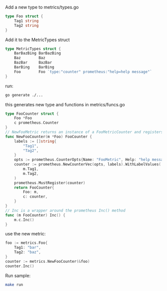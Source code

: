 Add a new type to metrics/types.go
```go
type Foo struct {
	Tag1 string
	Tag2 string
}
```

Add it to the MetricTypes struct
```go
type MetricTypes struct {
	BarBazBing BarBazBing
	Baz        Baz
	BazBar     BazBar
	BarBing    BarBing
	Foo        Foo `type:"counter" prometheus:"help=help message"`
}
```

run:
```bash
go generate ./...
```

this generates new type and functions in metrics/funcs.go
```go
type FooCounter struct {
	Foo *Foo
	c prometheus.Counter
}
// NewFooMetric returns an instance of a FooMetricCounter and registers the counter with prometheus
func NewFooCounter(m *Foo) FooCounter {
	labels := []string{
		"Tag1",
		"Tag2",
	}
	opts := prometheus.CounterOpts{Name: "FooMetric", Help: "help message"}
	counter := prometheus.NewCounterVec(opts, labels).WithLabelValues(
		m.Tag1,
		m.Tag2,
	)
	prometheus.MustRegister(counter)
	return FooCounter{
		Foo: m,
		c: counter,
	}
}
// Inc is a wrapper around the prometheus Inc() method
func (m FooCounter) Inc() {
	m.c.Inc()
}
```

use the new metric:
```go
foo := metrics.Foo{
	Tag1: "bar",
	Tag2: "baz",
}
counter := metrics.NewFooCounter(&foo)
counter.Inc()
```

Run sample:
```bash
make run
```
